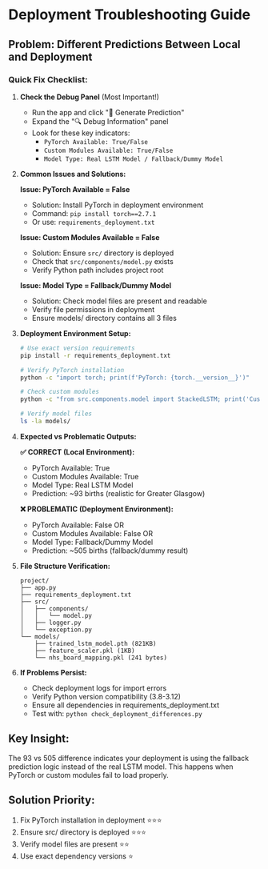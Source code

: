 # Deployment Troubleshooting Guide

## Problem: Different Predictions Between Local and Deployment

### Quick Fix Checklist:

1. **Check the Debug Panel** (Most Important!)

   - Run the app and click "🚀 Generate Prediction"
   - Expand the "🔍 Debug Information" panel
   - Look for these key indicators:
     - `PyTorch Available: True/False`
     - `Custom Modules Available: True/False`
     - `Model Type: Real LSTM Model / Fallback/Dummy Model`

2. **Common Issues and Solutions:**

   **Issue: PyTorch Available = False**

   - Solution: Install PyTorch in deployment environment
   - Command: `pip install torch==2.7.1`
   - Or use: `requirements_deployment.txt`

   **Issue: Custom Modules Available = False**

   - Solution: Ensure `src/` directory is deployed
   - Check that `src/components/model.py` exists
   - Verify Python path includes project root

   **Issue: Model Type = Fallback/Dummy Model**

   - Solution: Check model files are present and readable
   - Verify file permissions in deployment
   - Ensure models/ directory contains all 3 files

3. **Deployment Environment Setup:**

   ```bash
   # Use exact version requirements
   pip install -r requirements_deployment.txt

   # Verify PyTorch installation
   python -c "import torch; print(f'PyTorch: {torch.__version__}')"

   # Check custom modules
   python -c "from src.components.model import StackedLSTM; print('Custom modules OK')"

   # Verify model files
   ls -la models/
   ```

4. **Expected vs Problematic Outputs:**

   **✅ CORRECT (Local Environment):**

   - PyTorch Available: True
   - Custom Modules Available: True
   - Model Type: Real LSTM Model
   - Prediction: ~93 births (realistic for Greater Glasgow)

   **❌ PROBLEMATIC (Deployment Environment):**

   - PyTorch Available: False OR
   - Custom Modules Available: False OR
   - Model Type: Fallback/Dummy Model
   - Prediction: ~505 births (fallback/dummy result)

5. **File Structure Verification:**

   ```
   project/
   ├── app.py
   ├── requirements_deployment.txt
   ├── src/
   │   ├── components/
   │   │   └── model.py
   │   ├── logger.py
   │   └── exception.py
   └── models/
       ├── trained_lstm_model.pth (821KB)
       ├── feature_scaler.pkl (1KB)
       └── nhs_board_mapping.pkl (241 bytes)
   ```

6. **If Problems Persist:**
   - Check deployment logs for import errors
   - Verify Python version compatibility (3.8-3.12)
   - Ensure all dependencies in requirements_deployment.txt
   - Test with: `python check_deployment_differences.py`

## Key Insight:

The 93 vs 505 difference indicates your deployment is using the fallback prediction logic instead of the real LSTM model. This happens when PyTorch or custom modules fail to load properly.

## Solution Priority:

1. Fix PyTorch installation in deployment ⭐⭐⭐
2. Ensure src/ directory is deployed ⭐⭐⭐
3. Verify model files are present ⭐⭐
4. Use exact dependency versions ⭐
